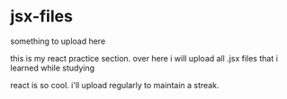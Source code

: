 # jsx-files

something to upload here

this is my react practice section. over here i will upload all
.jsx files that i learned while studying

react is so cool. i'll upload regularly to maintain
a streak. 